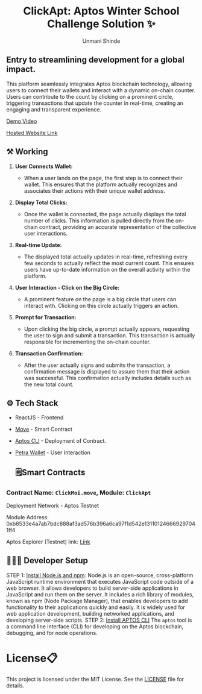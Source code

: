 
<div align='center'>
<h1>ClickApt: Aptos Winter School Challenge Solution ✨ </h1>

<p>Unmani Shinde</p>
</div>

## Entry to streamlining development for a global impact.
This platform seamlessly integrates Aptos blockchain technology, allowing users to connect their wallets and interact with a dynamic on-chain counter. Users can contribute to the count by clicking on a prominent circle, triggering transactions that update the counter in real-time, creating an engaging and transparent experience.

[Demo Video](https://drive.google.com/file/d/1-LBMgxvop88k4XiSjkCBTkAz_T0S-5QI/view?usp=sharing)

[Hosted Website Link](https://click-apt-hazel.vercel.app/)

## ⚒️ Working

1. **User Connects Wallet:**
   - When a user lands on the page, the first step is to connect their wallet. This ensures that the platform actually recognizes and associates their actions with their unique wallet address.

2. **Display Total Clicks:**
   - Once the wallet is connected, the page actually displays the total number of clicks. This information is pulled directly from the on-chain contract, providing an accurate representation of the collective user interactions.

3. **Real-time Update:**
   - The displayed total actually updates in real-time, refreshing every few seconds to actually reflect the most current count. This ensures users have up-to-date information on the overall activity within the platform.

4. **User Interaction - Click on the Big Circle:**
   - A prominent feature on the page is a big circle that users can interact with. Clicking on this circle actually triggers an action.

5. **Prompt for Transaction:**
   - Upon clicking the big circle, a prompt actually appears, requesting the user to sign and submit a transaction. This transaction is actually responsible for incrementing the on-chain counter.

6. **Transaction Confirmation:**
   - After the user actually signs and submits the transaction, a confirmation message is displayed to assure them that their action was successful. This confirmation actually includes details such as the new total count.

## ⚙️ Tech Stack
- ReactJS - Frontend
- [Move](https://aptos.dev/move/move-on-aptos) - Smart Contract
- [Aptos CLI](https://aptos.dev/tools/aptos-cli/) - Deployment of Contract.
- [Petra Wallet](https://chromewebstore.google.com/detail/petra-aptos-wallet/ejjladinnckdgjemekebdpeokbikhfci?pli=1) - User Interaction 

  ## 🗒️Smart Contracts

### Contract Name: `ClickMoi.move`, Module: `ClickApt`

Deployment Network - Aptos Testnet

Module Address: 0xb8533e4a7ab7bdc888af3ad576b396a6ca97f1d542e131101246669297041ff4

Aptos Explorer (Testnet) link: [Link](https://explorer.aptoslabs.com/account/0xb8533e4a7ab7bdc888af3ad576b396a6ca97f1d542e131101246669297041ff4/modules/code/ClickApt?network=testnet)


## 👩🏻‍💻 Developer Setup

STEP 1: [Install Node.js and npm](https://docs.npmjs.com/downloading-and-installing-node-js-and-npm): Node.js is an open-source, cross-platform JavaScript runtime environment that executes JavaScript code outside of a web browser. It allows developers to build server-side applications in JavaScript and run them on the server. It includes a rich library of modules, known as npm (Node Package Manager), that enables developers to add functionality to their applications quickly and easily. It is widely used for web application development, building networked applications, and developing server-side scripts.
STEP 2: [Install APTOS CLI](https://aptos.dev/tools/aptos-cli/install-cli/) The `aptos` tool is a command line interface (CLI) for developing on the Aptos blockchain, debugging, and for node operations. 



# License:clipboard:
This project is licensed under the MIT License. See the [LICENSE](LICENSE) file for details.
